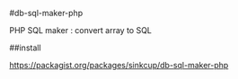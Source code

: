 #db-sql-maker-php

PHP SQL maker : convert array to SQL

##install

https://packagist.org/packages/sinkcup/db-sql-maker-php
